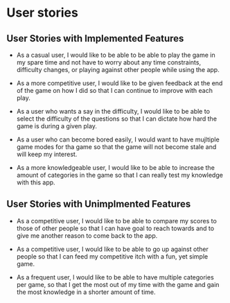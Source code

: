 # User stories

## User Stories with Implemented Features
* As a casual user, I would like to be able to be able to play the game in my spare time and not have to
worry about any time constraints, difficulty changes, or playing against other people while using the app.

* As a more competitive user, I would like to be given feedback at the end of the game on how I did so that
I can continue to improve with each play.

* As a user who wants a say in the difficulty, I would like to be able to select the difficulty of the 
questions so that I can dictate how hard the game is during a given play.

* As a user who can become bored easily, I would want to have mujltiple game modes for tha game so that
the game will not become stale and will keep my interest.

* As a more knowledgeable user, I would like to be able to increase the amount of categories in the game so
that I can really test my knowledge with this app.

## User Stories with Unimplmented Features
* As a competitive user, I would like to be able to compare my scores to those of other people so that I 
can have goal to reach towards and to give me another reason to come back to the app.

* As a competitive user, I would like to be able to go up against other people so that I can feed my 
competitive itch with a fun, yet simple game.

* As a frequent user, I would like to be able to have multiple categories per game, so that I get the most
out of my time with the game and gain the most knowledge in a shorter amount of time.






